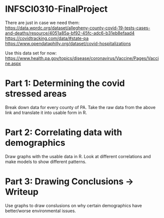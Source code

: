 # INFSCI0310-FinalProject

There are just in case we need them:<br/>
https://data.wprdc.org/dataset/allegheny-county-covid-19-tests-cases-and-deaths/resource/4051a85a-bf92-45fc-adc6-b31eb8efaad4<br/>
https://covidtracking.com/data/#state-pa<br/>
https://www.opendataphilly.org/dataset/covid-hospitalizations<br/>

Use this data set for now:
https://www.health.pa.gov/topics/disease/coronavirus/Vaccine/Pages/Vaccine.aspx<br/>


# Part 1: Determining the covid stressed areas
Break down data for every county of PA. Take the raw data from the above link and translate it into usable form in R.


# Part 2: Correlating data with demographics
Draw graphs with the usable data in R. Look at different correlations and make models to show different patterns.

# Part 3: Drawing Conclusions -> Writeup
Use graphs to draw conslusions on why certain demographics have better/worse environmental issues.
